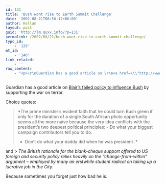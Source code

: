 ```yaml
---
id: 131
title: 'Bush wont rise to Earth Summit Challenge'
date: '2002-08-21T08:56:12+00:00'
author: Kellan
layout: post
guid: 'http://lm.quxx.info/?p=131'
permalink: /2002/08/21/bush-wont-rise-to-earth-summit-challenge/
typo_id:
    - '129'
mt_id:
    - '140'
link_related:
    - ''
raw_content:
    - "<p>\r\nGuardian has a good article on \r\n<a href=\\\"http://www.guardian.co.uk/elsewhere/journalist/story/0,7792,778296,00.html\\\">Blair\\'s failed policy to influence Bush</a> by supporting the war on terror.\r\n</p>\r\n<p>\r\nChoice quotes:\r\n<blockquote><em>\r\nThe prime minister\\'s evident faith that he could turn Bush green if only for the duration of a single South African photo opportunity seems all the more naive because the very idea conflicts with the president\\'s two deepest political principles:\r\n\r\n<ul><li> Do what your biggest campaign contributors tell you to do.\r\n\r\n<li> Don\\'t do what your daddy did when he was president .\r\n</ul>\r\n</em></blockquote>\r\nand\r\n<blockquote><em>\r\nThe British rationale for the blank-cheque support offered to US foreign and security policy relies heavily on the \\\"change-from-within\\\" argument - employed by many an erstwhile student radical on taking up a lucrative job in the City. </em></blockquote>\r\nBecause sometimes you forget just how bad he is.\r\n</p>"
---
```


Guardian has a good article on [Blair’s failed policy to influence Bush](http://www.guardian.co.uk/elsewhere/journalist/story/0,7792,778296,00.html) by supporting the war on terror.

Choice quotes:

> *The prime minister’s evident faith that he could turn Bush green if only for the duration of a single South African photo opportunity seems all the more naive because the very idea conflicts with the president’s two deepest political principles: - Do what your biggest campaign contributors tell you to do.
> - Don’t do what your daddy did when he was president .*

and > *The British rationale for the blank-cheque support offered to US foreign and security policy relies heavily on the “change-from-within” argument – employed by many an erstwhile student radical on taking up a lucrative job in the City.*

Because sometimes you forget just how bad he is. 